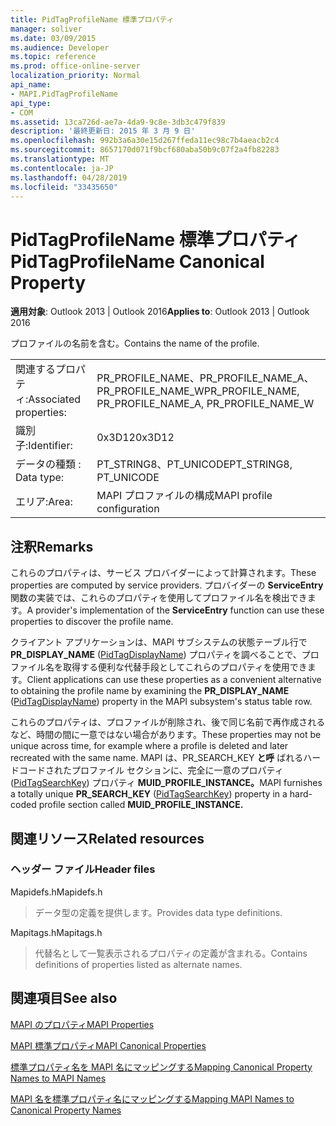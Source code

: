 ```yaml
---
title: PidTagProfileName 標準プロパティ
manager: soliver
ms.date: 03/09/2015
ms.audience: Developer
ms.topic: reference
ms.prod: office-online-server
localization_priority: Normal
api_name:
- MAPI.PidTagProfileName
api_type:
- COM
ms.assetid: 13ca726d-ae7a-4da9-9c8e-3db3c479f839
description: '最終更新日: 2015 年 3 月 9 日'
ms.openlocfilehash: 992b3a6a30e15d267ffeda11ec98c7b4aeacb2c4
ms.sourcegitcommit: 8657170d071f9bcf680aba50b9c07f2a4fb82283
ms.translationtype: MT
ms.contentlocale: ja-JP
ms.lasthandoff: 04/28/2019
ms.locfileid: "33435650"
---
```

# <a name="pidtagprofilename-canonical-property"></a><span data-ttu-id="52fd6-103">PidTagProfileName 標準プロパティ</span><span class="sxs-lookup"><span data-stu-id="52fd6-103">PidTagProfileName Canonical Property</span></span>

  
  
<span data-ttu-id="52fd6-104">**適用対象**: Outlook 2013 | Outlook 2016</span><span class="sxs-lookup"><span data-stu-id="52fd6-104">**Applies to**: Outlook 2013 | Outlook 2016</span></span> 
  
<span data-ttu-id="52fd6-105">プロファイルの名前を含む。</span><span class="sxs-lookup"><span data-stu-id="52fd6-105">Contains the name of the profile.</span></span>
  
|||
|:-----|:-----|
|<span data-ttu-id="52fd6-106">関連するプロパティ:</span><span class="sxs-lookup"><span data-stu-id="52fd6-106">Associated properties:</span></span>  <br/> |<span data-ttu-id="52fd6-107">PR_PROFILE_NAME、PR_PROFILE_NAME_A、PR_PROFILE_NAME_W</span><span class="sxs-lookup"><span data-stu-id="52fd6-107">PR_PROFILE_NAME, PR_PROFILE_NAME_A, PR_PROFILE_NAME_W</span></span>  <br/> |
|<span data-ttu-id="52fd6-108">識別子:</span><span class="sxs-lookup"><span data-stu-id="52fd6-108">Identifier:</span></span>  <br/> |<span data-ttu-id="52fd6-109">0x3D12</span><span class="sxs-lookup"><span data-stu-id="52fd6-109">0x3D12</span></span>  <br/> |
|<span data-ttu-id="52fd6-110">データの種類 : </span><span class="sxs-lookup"><span data-stu-id="52fd6-110">Data type:</span></span>  <br/> |<span data-ttu-id="52fd6-111">PT_STRING8、PT_UNICODE</span><span class="sxs-lookup"><span data-stu-id="52fd6-111">PT_STRING8, PT_UNICODE</span></span>  <br/> |
|<span data-ttu-id="52fd6-112">エリア:</span><span class="sxs-lookup"><span data-stu-id="52fd6-112">Area:</span></span>  <br/> |<span data-ttu-id="52fd6-113">MAPI プロファイルの構成</span><span class="sxs-lookup"><span data-stu-id="52fd6-113">MAPI profile configuration</span></span>  <br/> |
   
## <a name="remarks"></a><span data-ttu-id="52fd6-114">注釈</span><span class="sxs-lookup"><span data-stu-id="52fd6-114">Remarks</span></span>

<span data-ttu-id="52fd6-115">これらのプロパティは、サービス プロバイダーによって計算されます。</span><span class="sxs-lookup"><span data-stu-id="52fd6-115">These properties are computed by service providers.</span></span> <span data-ttu-id="52fd6-116">プロバイダーの **ServiceEntry** 関数の実装では、これらのプロパティを使用してプロファイル名を検出できます。</span><span class="sxs-lookup"><span data-stu-id="52fd6-116">A provider's implementation of the **ServiceEntry** function can use these properties to discover the profile name.</span></span> 
  
<span data-ttu-id="52fd6-117">クライアント アプリケーションは、MAPI サブシステムの状態テーブル行で **PR_DISPLAY_NAME** ([PidTagDisplayName](pidtagdisplayname-canonical-property.md)) プロパティを調べることで、プロファイル名を取得する便利な代替手段としてこれらのプロパティを使用できます。</span><span class="sxs-lookup"><span data-stu-id="52fd6-117">Client applications can use these properties as a convenient alternative to obtaining the profile name by examining the **PR_DISPLAY_NAME** ([PidTagDisplayName](pidtagdisplayname-canonical-property.md)) property in the MAPI subsystem's status table row.</span></span>
  
<span data-ttu-id="52fd6-118">これらのプロパティは、プロファイルが削除され、後で同じ名前で再作成されるなど、時間の間に一意ではない場合があります。</span><span class="sxs-lookup"><span data-stu-id="52fd6-118">These properties may not be unique across time, for example where a profile is deleted and later recreated with the same name.</span></span> <span data-ttu-id="52fd6-119">MAPI は、PR_SEARCH_KEY **と呼** ばれるハードコードされたプロファイル セクションに、完全に一意のプロパティ ([PidTagSearchKey](pidtagsearchkey-canonical-property.md)) プロパティ **MUID_PROFILE_INSTANCE。**</span><span class="sxs-lookup"><span data-stu-id="52fd6-119">MAPI furnishes a totally unique **PR_SEARCH_KEY** ([PidTagSearchKey](pidtagsearchkey-canonical-property.md)) property in a hard-coded profile section called **MUID_PROFILE_INSTANCE.**</span></span>
  
## <a name="related-resources"></a><span data-ttu-id="52fd6-120">関連リソース</span><span class="sxs-lookup"><span data-stu-id="52fd6-120">Related resources</span></span>

### <a name="header-files"></a><span data-ttu-id="52fd6-121">ヘッダー ファイル</span><span class="sxs-lookup"><span data-stu-id="52fd6-121">Header files</span></span>

<span data-ttu-id="52fd6-122">Mapidefs.h</span><span class="sxs-lookup"><span data-stu-id="52fd6-122">Mapidefs.h</span></span>
  
> <span data-ttu-id="52fd6-123">データ型の定義を提供します。</span><span class="sxs-lookup"><span data-stu-id="52fd6-123">Provides data type definitions.</span></span>
    
<span data-ttu-id="52fd6-124">Mapitags.h</span><span class="sxs-lookup"><span data-stu-id="52fd6-124">Mapitags.h</span></span>
  
> <span data-ttu-id="52fd6-125">代替名として一覧表示されるプロパティの定義が含まれる。</span><span class="sxs-lookup"><span data-stu-id="52fd6-125">Contains definitions of properties listed as alternate names.</span></span>
    
## <a name="see-also"></a><span data-ttu-id="52fd6-126">関連項目</span><span class="sxs-lookup"><span data-stu-id="52fd6-126">See also</span></span>



[<span data-ttu-id="52fd6-127">MAPI のプロパティ</span><span class="sxs-lookup"><span data-stu-id="52fd6-127">MAPI Properties</span></span>](mapi-properties.md)
  
[<span data-ttu-id="52fd6-128">MAPI 標準プロパティ</span><span class="sxs-lookup"><span data-stu-id="52fd6-128">MAPI Canonical Properties</span></span>](mapi-canonical-properties.md)
  
[<span data-ttu-id="52fd6-129">標準プロパティ名を MAPI 名にマッピングする</span><span class="sxs-lookup"><span data-stu-id="52fd6-129">Mapping Canonical Property Names to MAPI Names</span></span>](mapping-canonical-property-names-to-mapi-names.md)
  
[<span data-ttu-id="52fd6-130">MAPI 名を標準プロパティ名にマッピングする</span><span class="sxs-lookup"><span data-stu-id="52fd6-130">Mapping MAPI Names to Canonical Property Names</span></span>](mapping-mapi-names-to-canonical-property-names.md)

